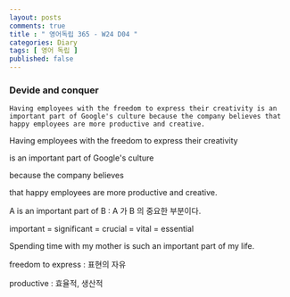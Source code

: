 ```yaml
---
layout: posts
comments: true
title : " 영어독립 365 - W24 D04 "
categories: Diary
tags: [ 영어 독립 ]
published: false
---
```


### Devide and conquer

```text
Having employees with the freedom to express their creativity is an important part of Google's culture because the company believes that happy employees are more productive and creative.
```

Having employees with the freedom to express their creativity

is an important part of Google's culture

because the company believes

that happy employees are more productive and creative.

A is an important part of B
 : A 가 B 의 중요한 부분이다.

important = significant = crucial = vital = essential

Spending time with my mother is such an important part of my life.

freedom to express
 : 표현의 자유

productive
 : 효율적, 생산적

